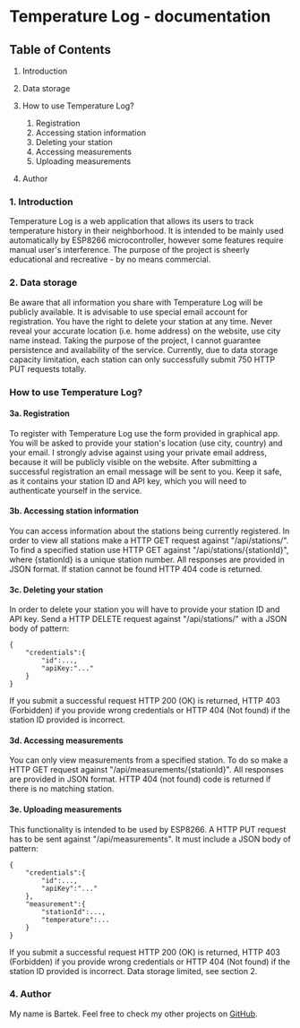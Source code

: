 Temperature Log - documentation
===============================

Table of Contents
-----------------

1.  Introduction
2.  Data storage
3.  How to use Temperature Log?
    1.  Registration
    2.  Accessing station information
    3.  Deleting your station
    4.  Accessing measurements
    5.  Uploading measurements

4.  Author

### 1. Introduction

Temperature Log is a web application that allows its users to track
temperature history in their neighborhood. It is intended to be mainly
used automatically by ESP8266 microcontroller, however some features
require manual user's interference. The purpose of the project is
sheerly educational and recreative - by no means commercial.

### 2. Data storage

Be aware that all information you share with Temperature Log will be
publicly available. It is advisable to use special email account for
registration. You have the right to delete your station at any time.
Never reveal your accurate location (i.e. home address) on the website,
use city name instead. Taking the purpose of the project, I cannot
guarantee persistence and availability of the service. Currently, due to
data storage capacity limitation, each station can only successfully
submit 750 HTTP PUT requests totally.

### How to use Temperature Log?

#### 3a. Registration

To register with Temperature Log use the form provided in graphical app. 
You will be asked to provide your station's location (use city, country) and your
email. I strongly advise against using your private email address,
because it will be publicly visible on the website. After submitting a
successful registration an email message will be sent to you. Keep it
safe, as it contains your station ID and API key, which you will need to
authenticate yourself in the service.

#### 3b. Accessing station information

You can access information about the stations being currently
registered. In order to view all stations make a HTTP GET request
against "/api/stations/". To find a specified station use HTTP GET
against "/api/stations/{stationId}", where {stationId} is a unique
station number. All responses are provided in JSON format. If station
cannot be found HTTP 404 code is returned.

#### 3c. Deleting your station

In order to delete your station you will have to provide your station ID
and API key. Send a HTTP DELETE request against
"/api/stations/" with a JSON body of pattern: 

    {
        "credentials":{
            "id":...,
            "apiKey:"..."
        }
    }
If you submit a successful request HTTP 200 (OK) is returned, 
HTTP 403 (Forbidden) if you provide wrong credentials or HTTP 
404 (Not found) if the station ID provided is incorrect.

#### 3d. Accessing measurements

You can only view measurements from a specified station. To do so make a
HTTP GET request against "/api/measurements/{stationId}". All responses
are provided in JSON format. HTTP 404 (not found) code is returned if 
there is no matching station.

#### 3e. Uploading measurements

This functionality is intended to be used by ESP8266. A HTTP PUT request
has to be sent against "/api/measurements". It must include a JSON body
of pattern:


    { 
        "credentials":{
            "id":...,
            "apiKey":"..."
        },
        "measurement":{
            "stationId":...,
            "temperature":...
        }
    }

If you submit a successful request HTTP 200 (OK) is returned, 
HTTP 403 (Forbidden) if you provide wrong credentials or HTTP 
404 (Not found) if the station ID provided is incorrect. 
Data storage limited, see section 2.

### 4. Author

My name is Bartek. Feel free to check my other projects on
[GitHub](https://github.com/bartek-krk).
